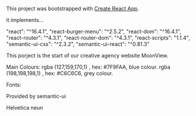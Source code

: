 This project was bootstrapped with [Create React App](https://github.com/facebookincubator/create-react-app).

it implements...

"react": "^16.4.1",
"react-burger-menu": "^2.5.2",
"react-dom": "^16.4.1",
"react-router": "^4.3.1",
"react-router-dom": "^4.3.1",
"react-scripts": "1.1.4",
"semantic-ui-css": "^2.3.2",
"semantic-ui-react": "^0.81.3"

This porject is the start of our creative agency website MoonView.

Main Colours:
rgba (127,159,170,1) , hex: #7F9FAA, blue colour.
rgba (198,198,198,1) , hex: #C6C6C6, grey colour.

Fonts:

Provided by semantic-ui

Helvetica neun 
